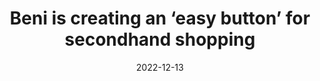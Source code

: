 ---
title: Beni is creating an ‘easy button’ for secondhand shopping
date: "2022-12-13"
template: "news"
draft: false
slug: "techcrunch-beni-secondhand-shopping"
category: "News"
tags:
  - "News"
links:
  - title: Read on TechCrunch
    link: https://techcrunch.com/2022/12/13/beni-secondhand-shopping/
description: "Beni created a free browser extension, initially for Chrome and Safari, to assist shoppers in uncovering resale listings."
---
